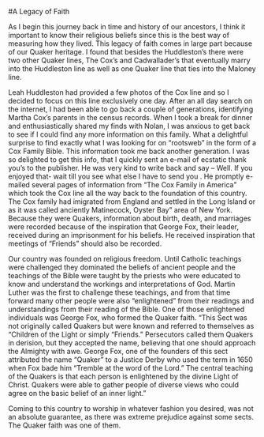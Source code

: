 #A Legacy of Faith

As I begin this journey back in time and history of our ancestors, I think it important to know their religious beliefs since this is the best way of measuring how they lived. This legacy of faith comes in large part because of our Quaker heritage. I found that besides the Huddleston’s there were two other Quaker lines, The Cox’s and Cadwallader’s that eventually marry into the Huddleston line as well as one Quaker line that ties into the Maloney line.

Leah Huddleston had provided a few photos of the Cox line and so I decided to focus on this line exclusively one day. After an all day search on the internet, I had been able to go back a couple of generations, identifying Martha Cox’s parents in the census records. When I took a break for dinner and enthusiastically shared my finds with Nolan, I was anxious to get back to see if I could find any more information on this family. What a delightful surprise to find exactly what I was looking for on “rootsweb” in the form of a Cox Family Bible.
This information took me back another generation. I was so delighted to get this info, that I quickly sent an e-mail of ecstatic thank you’s to the publisher. He was very kind to write back and say – Well. If you enjoyed that- wait till you see what else I have to send you . He promptly e-mailed several pages of information from “The Cox Family in America” which took the Cox line all the way back to the foundation of this country. The
Cox family had imigrated from England and settled in the Long Island or as it was called anciently Matinecock, Oyster Bay” area of New York. Because they were Quakers, information about birth, death, and marriages were recorded because of the inspiration that George Fox, their leader, received during an imprisonment for his beliefs. He received inspiration that meetings of “Friends” should also be recorded.

Our country was founded on religious freedom. Until Catholic teachings were challenged they dominated the beliefs of ancient people and the teachings of the Bible were taught by the priests who were educated to know and understand the workings and interpretations of God. Martin Luther was the first to challenge these teachings, and from that time forward many other people were also “enlightened” from their readings and understandings from their reading of the Bible. One of those enlightened individuals was George Fox, who formed the Quaker faith. “This Sect was not originally called Quakers but were known and referred to themselves as “Children of the Light or simply “Friends.” Persecutors called them Quakers in derision, but they accepted the name, believing that one should approach the Almighty with awe. George Fox, one of the founders of this sect attributed the name “Quaker” to a Justice Derby who used the term in 1650 when Fox bade him “Tremble at the word of the Lord.” The central teaching of the Quakers is that each person is enlightened by the divine Light of Christ. Quakers were able to gather people of diverse views who could agree on the basic belief of an inner light.”

Coming to this country to worship in whatever fashion you desired, was not an absolute guarantee, as there was extreme prejudice against some sects. The Quaker faith was one of them.
